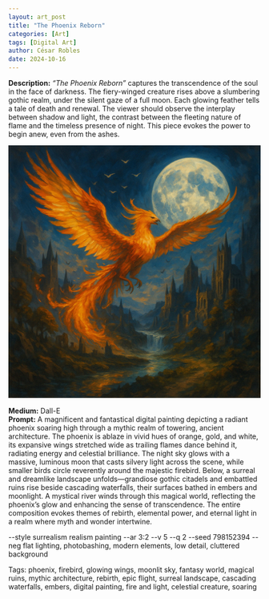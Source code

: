 ```yaml
---
layout: art_post
title: "The Phoenix Reborn"
categories: [Art]
tags: [Digital Art]
author: César Robles
date: 2024-10-16
---
```

**Description:** *“The Phoenix Reborn”* captures the transcendence of the soul in the face of darkness. The fiery-winged creature rises above a slumbering gothic realm, under the silent gaze of a full moon. Each glowing feather tells a tale of death and renewal. The viewer should observe the interplay between shadow and light, the contrast between the fleeting nature of flame and the timeless presence of night. This piece evokes the power to begin anew, even from the ashes.

![The Phoenix Reborn](/imag/digital_art/the_phoenix_reborn.jpg)

**Medium:** Dall-E\
**Prompt:** A magnificent and fantastical digital painting depicting a radiant phoenix soaring high through a mythic realm of towering, ancient architecture. The phoenix is ablaze in vivid hues of orange, gold, and white, its expansive wings stretched wide as trailing flames dance behind it, radiating energy and celestial brilliance. The night sky glows with a massive, luminous moon that casts silvery light across the scene, while smaller birds circle reverently around the majestic firebird. Below, a surreal and dreamlike landscape unfolds—grandiose gothic citadels and embattled ruins rise beside cascading waterfalls, their surfaces bathed in embers and moonlight. A mystical river winds through this magical world, reflecting the phoenix’s glow and enhancing the sense of transcendence. The entire composition evokes themes of rebirth, elemental power, and eternal light in a realm where myth and wonder intertwine.

--style surrealism realism painting --ar 3:2 --v 5 --q 2 --seed 798152394 --neg flat lighting, photobashing, modern elements, low detail, cluttered background

Tags: phoenix, firebird, glowing wings, moonlit sky, fantasy world, magical ruins, mythic architecture, rebirth, epic flight, surreal landscape, cascading waterfalls, embers, digital painting, fire and light, celestial creature, soaring